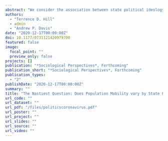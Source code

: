 ```yaml
--- 
abstract: "We consider the association between state political ideology and population mobility during the coronavirus (COVID-19) pandemic. We use first-party geo-behavioral data to estimate the average distance traveled by approximately 15,000,000 devices over ten weeks (February 24, 2020 to April 27, 2020). Regression models with state clustered robust standard errors show lower shelter-in-place rates and higher mobility scores in states with larger percentages of voters who supported Trump in the 2016 presidential election. We also find that shelter-in-place rates increased and mobility scores declined at slower rates in states with greater Trump support. Shelter-in-place rates and average mobility scores were comparable in states governed by Republicans and Democrats. There was some evidence that shelter-in-place rates increased and average mobility scores declined at slower rates in states governed by Republicans. Overall, states with more Trump voters are more resistant to public health recommendations and state stay-at-home orders during the coronavirus pandemic."
authors: 
  - "Terrence D. Hill"
  - admin
  - "Andrew P. Davis"
date: "2020-12-17T00:00:00Z"
doi: 10.1177/0731121420979700
featured: false
image: 
  focal_point: ""
  preview_only: false
projects: []
publication: "*Sociological Perspectives*, Forthcoming"
publication_short: "*Sociological Perspectives*, Forthcoming"
publication_types: 
  - "2"
publishDate: "2020-12-17T00:00:00Z"
summary: ""
title: "The Nastiest Question: Does Population Mobility vary by State Political Ideology during the Novel Coronavirus (COVID-19) Pandemic?"
url_code: ""
url_dataset: ""
url_pdf: "/files/politicscoronavirus.pdf"
url_poster: ""
url_project: ""
url_slides: ""
url_source: ""
url_video: ""
---
```


